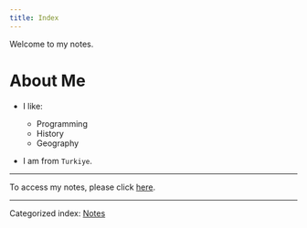 ```yaml
---
title: Index
---
```


Welcome to my notes.

# About Me

- I like:
    - Programming
    - History
    - Geography

- I am from `Turkiye`.

<hr>

To access my notes, please click [here](/Notes).

<hr>

Categorized index: [Notes]([[Notes/index.md]])
